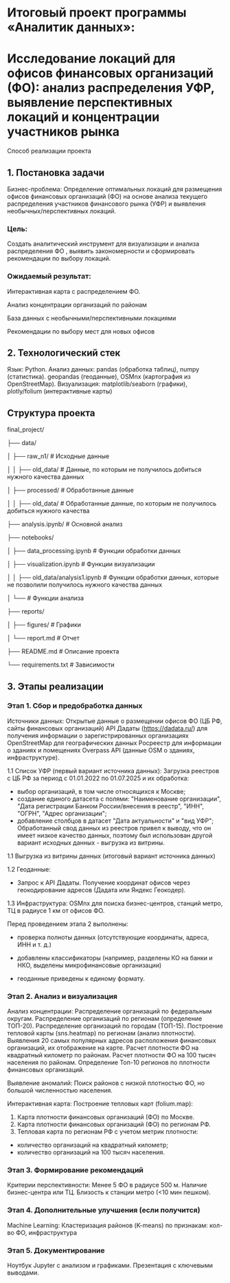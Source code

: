 # Итоговый проект программы «Аналитик данных»:
# Исследование локаций для офисов финансовых организаций (ФО): анализ распределения УФР, выявление перспективных локаций и концентрации участников рынка 

Способ реализации проекта

## 1. Постановка задачи
Бизнес-проблема: Определение оптимальных локаций для размещения офисов финансовых организаций (ФО) на основе анализа текущего распределения участников финансового рынка (УФР) и выявления необычных/перспективных локаций.

### Цель: 
Создать аналитический инструмент для визуализации и анализа распределения ФО , выявить закономерности и сформировать рекомендации по выбору локаций.

### Ожидаемый результат:

Интерактивная карта с распределением ФО.

Анализ концентрации организаций по районам

База данных с необычными/перспективными локациями

Рекомендации по выбору мест для новых офисов

## 2. Технологический стек
Язык: Python.
Анализ данных:
pandas (обработка таблиц), numpy (статистика).
geopandas (геоданные), OSMnx (картография из OpenStreetMap).
Визуализация:
matplotlib/seaborn (графики), plotly/folium (интерактивные карты)


## Структура проекта


final_project/

├── data/                     

│   ├── raw_n1/               # Исходные данные

│   │   ├── old_data/         # Данные, по которым не получилось добиться нужного качества данных

│   ├── processed/            # Обработанные данные

│   │   ├── old_data/         # Обработанные данные, по которым не получилось добиться нужного качества 

├── analysis.ipynb/           # Основной анализ

├── notebooks/

│   ├── data_processing.ipynb    # Функции обработки данных

│   ├── visualization.ipynb      # Функции визуализации

│   │   ├── old_data/analysis1.ipynb   # Функции обработки данных, которые не позволили получилось нужного качества данных

│   └──            # Функции анализа

├── reports/

│   ├── figures/              # Графики

│   └── report.md             # Отчет

├── README.md                 # Описание проекта

└── requirements.txt          # Зависимости


## 3. Этапы реализации

### Этап 1. Сбор и предобработка данных
   
Источники данных:
Открытые данные о размещении офисов ФО (ЦБ РФ, сайты финансовых организаций)
API Дадаты (https://dadata.ru/) для получения информации о зарегистрированных организациях
OpenStreetMap для географических данных
Росреестр для информации о зданиях и помещениях
Overpass API (данные OSM о зданиях, инфраструктуре).

1.1 Список УФР (первый вариант источника данных):
Загрузка реестров с ЦБ РФ за период с 01.01.2022 по 01.07.2025 и их обработка:
- выбор организаций, в том числе относящихся к Москве;
- создание единого датасета с полями: "Наименование организации", "Дата регистрации Банком России/внесения в реестр",	"ИНН", "ОГРН", "Адрес организации";
- добавление столбцов в датасет "Дата актуальности" и "вид УФР";
Обработанный свод данных из реестров привел к выводу, что он имеет низкое качество данных, поэтому был использован другой вариант исходных данных - выгрузка из витрины.

1.1 Выгрузка из витрины данных (итоговый вариант источника данных)

1.2 Геоданные:
- Запрос к API Дадаты. Получение координат офисов через геокодирование адресов (Дадата или Яндекс Геокодер).

1.3 Инфраструктура:
OSMnx для поиска бизнес-центров, станций метро, ТЦ в радиусе 1 км от офисов ФО.

Перед проведением этапа 2 выполнены:

- проверка полноты данных (отсутствующие координаты, адреса, ИНН и т. д.)

- добавлены классификаторы (например, разделены КО на банки и НКО, выделены микрофинансовые организации)

- геоданные приведены к единому формату.

### Этап 2. Анализ и визуализация

Анализ концентрации:
Распределение организаций по федеральным округам.
Распределение организаций по регионам (определение ТОП-20).
Распределение организаций по городам (ТОП-15).
Построение тепловой карты (sns.heatmap) по регионам (анализ плотности).
Выявления 20 самых популярных адресов расположения финансовых организаций, их отображение на карте.
Расчет плотности ФО на квадратный километр по районам.
Расчет плотности ФО на 100 тысяч населения по районам.
Определение Топ-10 регионов по плотности финансовых организаций.

Выявление аномалий:
Поиск районов с низкой плотностью ФО, но большой численностью населения.

Интерактивная карта:
Построение тепловых карт (folium.map):
1. Карта плотности финансовых организаций (ФО) по Москве.
2. Карта плотности финансовых организаций (ФО) по регионам РФ.
3. Тепловая карта по регионам РФ с учетом метрик плотности:
- количество организаций на квадратный километр;
- количество организаций на 100 тысяч населения.

### Этап 3. Формирование рекомендаций

Критерии перспективности:
Менее 5 ФО в радиусе 500 м.
Наличие бизнес-центра или ТЦ.
Близость к станции метро (<10 мин пешком).

### Этап 4. Дополнительные улучшения (если получится)
Мachine Learning:
Кластеризация районов (K-means) по признакам: кол-во ФО, инфраструктура

### Этап 5. Документирование
Ноутбук Jupyter с анализом и графиками.
Презентация с ключевыми выводами.
